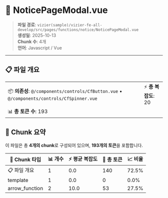 # 📄 NoticePageModal.vue

> **파일 경로**: `vizier(sample)/vizier-fe-all-develop/src/pages/functions/notice/NoticePageModal.vue`  
> **생성일**: 2025-10-13  
> **Chunk 수**: 4개  
> **언어**: Javascript / Vue
---


## 📋 파일 개요

| | |
|--|--|
| 📦 **의존성**: `@/components/controls/CfButton.vue` • `@/components/controls/CfSpinner.vue` | ⚡ **총 복잡도**: 20 |
| 📊 **총 토큰 수**: 193 |  |






## 🧩 Chunk 요약

이 파일은 총 **4개의 chunk**로 구성되어 있으며, **193개의 토큰**을 포함합니다.

| 🧩 Chunk 타입 | 📊 개수 | ⚡ 평균 복잡도 | 📝 총 토큰 | 📈 비율 |
|---------------|--------|-------------|----------|--------|
| 📋 파일 개요 | 1 | 0.0 | 140 | 72.5% |
| template | 1 | 0.0 | 0 | 0.0% |
| arrow_function | 2 | 10.0 | 53 | 27.5% |


